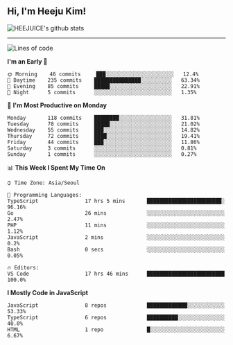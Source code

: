 ## Hi, I'm Heeju Kim!

![HEEJUICE's github stats](https://github-readme-stats.vercel.app/api?username=HEEJUICE&show_icons=true)

---
<!--START_SECTION:waka-->
![Lines of code](https://img.shields.io/badge/From%20Hello%20World%20I%27ve%20Written-12.8%20million%20lines%20of%20code-blue)

**I'm an Early 🐤** 

```text
🌞 Morning    46 commits     ███░░░░░░░░░░░░░░░░░░░░░░   12.4% 
🌆 Daytime    235 commits    ███████████████░░░░░░░░░░   63.34% 
🌃 Evening    85 commits     █████░░░░░░░░░░░░░░░░░░░░   22.91% 
🌙 Night      5 commits      ░░░░░░░░░░░░░░░░░░░░░░░░░   1.35%

```
📅 **I'm Most Productive on Monday** 

```text
Monday       118 commits    ████████░░░░░░░░░░░░░░░░░   31.81% 
Tuesday      78 commits     █████░░░░░░░░░░░░░░░░░░░░   21.02% 
Wednesday    55 commits     ███░░░░░░░░░░░░░░░░░░░░░░   14.82% 
Thursday     72 commits     ████░░░░░░░░░░░░░░░░░░░░░   19.41% 
Friday       44 commits     ███░░░░░░░░░░░░░░░░░░░░░░   11.86% 
Saturday     3 commits      ░░░░░░░░░░░░░░░░░░░░░░░░░   0.81% 
Sunday       1 commits      ░░░░░░░░░░░░░░░░░░░░░░░░░   0.27%

```


📊 **This Week I Spent My Time On** 

```text
⌚︎ Time Zone: Asia/Seoul

💬 Programming Languages: 
TypeScript               17 hrs 5 mins       ████████████████████████░   96.16% 
Go                       26 mins             ░░░░░░░░░░░░░░░░░░░░░░░░░   2.47% 
PHP                      11 mins             ░░░░░░░░░░░░░░░░░░░░░░░░░   1.12% 
JavaScript               2 mins              ░░░░░░░░░░░░░░░░░░░░░░░░░   0.2% 
Bash                     0 secs              ░░░░░░░░░░░░░░░░░░░░░░░░░   0.05%

🔥 Editors: 
VS Code                  17 hrs 46 mins      █████████████████████████   100.0%

```

**I Mostly Code in JavaScript** 

```text
JavaScript               8 repos             █████████████░░░░░░░░░░░░   53.33% 
TypeScript               6 repos             ██████████░░░░░░░░░░░░░░░   40.0% 
HTML                     1 repo              █░░░░░░░░░░░░░░░░░░░░░░░░   6.67%

```



<!--END_SECTION:waka-->
